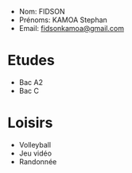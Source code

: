 
- Nom: FIDSON
- Prénoms: KAMOA Stephan
- Email: fidsonkamoa@gmail.com

# Etudes

- Bac A2
- Bac C

# Loisirs

- Volleyball
- Jeu vidéo
- Randonnée
